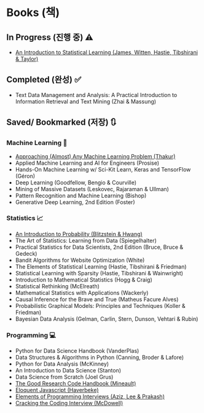 # Books (책)

## In Progress (진행 중) ⚠️

- [An Introduction to Statistical Learning (James, Witten, Hastie, Tibshirani & Taylor)](https://www.statlearning.com/)

## Completed (완성) ✅

- Text Data Management and Analysis: A Practical Introduction to Information Retrieval and Text Mining (Zhai & Massung)

## Saved/ Bookmarked (저장) 🔃

### Machine Learning 🤖

- [Approaching (Almost) Any Machine Learning Problem (Thakur)](https://github.com/abhishekkrthakur/approachingalmost/tree/master)
- Applied Machine Learning and AI for Engineers (Prosise)
- Hands-On Machine Learning w/ Sci-Kit Learn, Keras and TensorFlow (Géron)
- Deep Learning (Goodfellow, Bengio & Courville)
- Mining of Massive Datasets (Leskovec, Rajaraman & Ullman)
- Pattern Recognition and Machine Learning (Bishop)
- Generative Deep Learning, 2nd Edition (Foster)

### Statistics 📈

- [An Introduction to Probability (Blitzstein & Hwang)](probabilitybook.net)
- The Art of Statistics: Learning from Data (Spiegelhalter)
- Practical Statistics for Data Scientists, 2nd Edition (Bruce, Bruce & Gedeck)
- Bandit Algorithms for Website Optimization (White)
- The Elements of Statistical Learning (Hastie, Tibshirani & Friedman)
- Statistical Learning with Sparsity (Hastie, Tibshirani & Wainwright)
- Introduction to Mathematical Statistics (Hogg & Craig)
- Statistical Rethinking (McElreath)
- Mathematical Statistics with Applications (Wackerly)
- Causal Inference for the Brave and True (Matheus Facure Alves)
- Probabilistic Graphical Models: Principles and Techniques (Koller & Friedman)
- Bayesian Data Analysis (Gelman, Carlin, Stern, Dunson, Vehtari & Rubin)

### Programming 💻

- Python for Data Science Handbook (VanderPlas)
- Data Structures & Algorithms in Python (Canning, Broder & Lafore)
- Python for Data Analysis (McKinney)
- An Introduction to Data Science (Stanton)
- Data Science from Scratch (Joel Grus)
- [The Good Research Code Handbook (Mineault)](https://goodresearch.dev/index.html)
- [Eloquent Javascript (Haverbeke)](https://eloquentjavascript.net/)
- [Elements of Programming Interviews (Aziz, Lee & Prakash)](http://elementsofprogramminginterviews.com/)
- [Cracking the Coding Interview (McDowell)](https://www.crackingthecodinginterview.com/)
